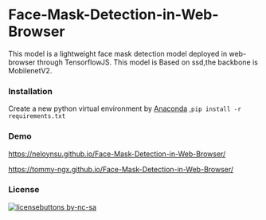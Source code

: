 # Face-Mask-Detection-in-Web-Browser
This model is a lightweight face mask detection model deployed in web-browser through TensorflowJS. This model is Based on ssd,the backbone is MobilenetV2.

### Installation
Create a new python virtual environment by [Anaconda](https://www.anaconda.com/) ,`pip install -r requirements.txt`


### Demo 
https://neloynsu.github.io/Face-Mask-Detection-in-Web-Browser/

https://tommy-ngx.github.io/Face-Mask-Detection-in-Web-Browser/


### License
[![licensebuttons by-nc-sa](https://licensebuttons.net/l/by-nc-sa/3.0/88x31.png)](https://creativecommons.org/licenses/by-nc-sa/4.0)
